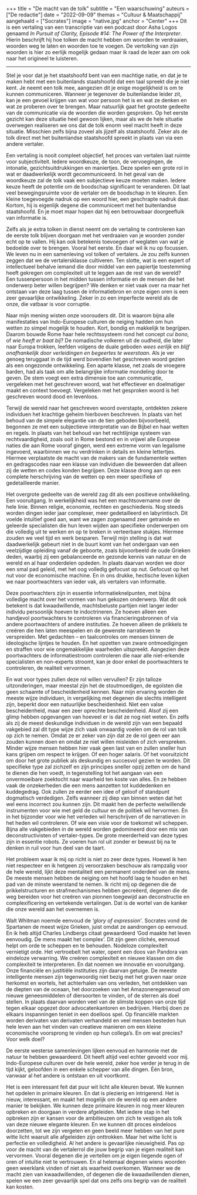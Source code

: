 +++
title = "De macht van de tolk"
subtitle = "Een waarschuwing"
auteurs = ["De redactie"]
date = "2022-09-09"
themas = "Cultuur & Maatschappij"
aangehaald = ["Socrates"]
image = "native.jpg"
anchor = "Center"
+++
Dit is een vertaling van een transcriptie van een podcast door Asha Logos genaamd *In Pursuit of Clarity, Episode #14: The Power of the Interpreter*. Hierin beschrijft hij hoe tolken de macht hebben om woorden te verdraaien, woorden weg te laten en woorden toe te voegen. De vertolking van zijn woorden is hier zo eerlijk mogelijk gedaan maar ik raad de lezer aan om ook naar het origineel te luisteren.

- - -

Stel je voor dat je het staatshoofd bent van een machtige natie, en dat je te maken hebt met een buitenlands staatshoofd dat een taal spreekt die je niet kent. Je neemt een tolk mee, aangezien dit je enige mogelijkheid is om te kunnen communiceren. Wanneer je tegenover de buitenlandse leider zit, kan je een gevoel krijgen van wat voor persoon het is en wat ze denken en wat ze proberen over te brengen. Maar natuurlijk gaat het grootste gedeelte van de communicatie via de woorden die worden gesproken. Op het eerste gezicht kan deze situatie heel gewoon lijken, maar als we de hele situatie overwegen realiseren we ons dat de tolk enorm veel macht heeft in deze situatie. Misschien zelfs bijna zoveel als jijzelf als staatshoofd. Zeker als de tolk direct met het buitenlandse staatshoofd spreekt in plaats van via een andere vertaler. 

Een vertaling is nooit compleet objectief, het proces van vertalen laat ruimte voor subjectiviteit. Iedere woordkeuze, de toon, de vervoegingen, de intonatie, gezichtsuitdrukkingen en maniertjes. Deze spelen een grote rol in wat er daadwerkelijk wordt gecommuniceerd. In het geval van de woordkeuze zal de tolk vaak een subjectieve keuze moeten maken. Iedere keuze heeft de potentie om de boodschap significant te veranderen. Dit laat veel bewegingsruimte voor de vertaler om de boodschap in te kleuren. Een kleine toegevoegde nadruk op een woord hier, een geschrapte nadruk daar. Kortom, hij is eigenlijk degene die communiceert met het buitenlandse staatshoofd. En je moet maar hopen dat hij een betrouwbaar doorgeefluik van informatie is.

Zelfs als je extra tolken in dienst neemt om de vertaling te controleren kan de eerste tolk blijven doorgaan met het verdraaien van je woorden zonder echt op te vallen. Hij kan ook betekenis toevoegen of weglaten van wat je bedoelde over te brengen. Vooral het eerste. En daar wil ik nu op focussen. We leven nu in een samenleving vol tolken of vertalers. Je zou zelfs kunnen zeggen dat we de vertalersklasse cultiveren. Ten slotte, wat is een expert of intellectueel behalve iemand die door middel van een papiertje toestemming heeft gekregen om complexiteit uit te leggen aan de rest van de wereld? Een tussenpersoon in het midden tussen informatie en de mensen die het onderwerp beter willen begrijpen? We denken er niet vaak over na maar het ontstaan van deze laag tussen de informatiebron en onze eigen oren is een zeer gevaarlijke ontwikkeling. Zeker in zo een imperfecte wereld als de onze, die vatbaar is voor corruptie.

Naar mijn mening wisten onze voorouders dit. Dit is waarom bijna alle manifestaties van Indo-Europese culturen de neiging hadden om hun wetten zo simpel mogelijk te houden. Kort, bondig en makkelijk te begrijpen. Daarom bouwde Rome haar hele rechtssysteem rond het concept *cui bono*, of *wie heeft er baat bij*? De nomadische volkeren uit de oudheid, die later naar Europa trokken, leefden volgens de duale geboden *wees eerlijk* en *blijf onafhankelijk door verleidingen en begeertes te weerstaan*. Als je ver genoeg teruggaat in de tijd werd bovendien het geschreven woord gezien als een ongezonde ontwikkeling. Een aparte klasse, net zoals de vroegere barden, had als taak om alle belangrijke informatie mondeling door te geven. De stem voegt een extra dimensie toe aan communicatie, vergeleken met het geschreven woord, wat het effectiever en doelmatiger maakt en context toevoegt. Vergeleken met het gesproken woord is het geschreven woord dood en levenloos.

Terwijl de wereld naar het geschreven woord overstapte, ontdekten zekere individuen het krachtige geheim hierboven beschreven. In plaats van het behoud van de simpele elegantie van de tien geboden bijvoorbeeld, begonnen ze met een subjectieve interpretatie van de Bijbel en haar wetten en regels. In plaats van het behoud van het rechtlijnige systeem van rechtvaardigheid, zoals ooit in Rome bestond en in vrijwel alle Europese naties die aan Rome vooraf gingen, werd een extreme vorm van legalisme ingevoerd, waarbinnen we nu verdrinken in details en kleine lettertjes. Hiermee verplaatste de macht van de makers van de fundamentele wetten en gedragscodes naar een klasse van individuen die beweerden dat alleen zij de wetten en codes konden begrijpen. Deze klasse drong aan op een complete herschrijving van de wetten op een meer specifieke of gedetailleerde manier. 

Het overgrote gedeelte van de wereld zag dit als een positieve ontwikkeling. Een vooruitgang. In werkelijkheid was het een machtsovername over de hele linie. Binnen religie, economie, rechten en geschiedenis. Nog steeds worden dingen ieder jaar complexer, meer gedetailleerd en labyrintisch. Dit voelde intuïtief goed aan, want we zagen zogenaamd zeer getrainde en geleerde specialisten die hun leven wijden aan specifieke onderwerpen om die volledig uit te werken en op te breken in verteerbare stukjes. Hiermee zouden we veel tijd en werk besparen. Terwijl mijn stelling is dat wat daadwerkelijk gebeurt niet in de buurt komt van het ondergaan van een veelzijdige opleiding vanaf de geboorte, zoals bijvoorbeeld de oude Grieken deden, waarbij zij een gebalanceerde en gezonde kennis van natuur en de wereld en al haar onderdelen opdeden. In plaats daarvan worden we door een smal pad geleid, met het oog volledig gefocust op nut. Gefocust op het nut voor de economische machine. En in ons drukke, hectische leven kijken we naar poortwachters van ieder vak, als vertalers van informatie. 

Deze poortwachters zijn in essentie informatieknelpunten, met bijna volledige macht over het vormen van hun gekozen onderwerp. Wat dit ook betekent is dat kwaadwillende, machtsbeluste partijen niet langer ieder individu persoonlijk hoeven te indoctrineren. Ze hoeven alleen een handjevol poortwachters te controleren via financieringsbronnen of via andere poortwachters of andere instituties. Ze hoeven alleen de prikkels te creëren die hen laten meespelen en de gewenste narratieven te verspreiden. Met gedachten – en taalcontroles om mensen binnen de ideologische lijntjes te houden. En het opzetten van zware ontmoedigingen en straffen voor wie ongemakkelijke waarheden uitspreekt. Aangezien deze poortwachters de informatiestroom controleren die naar alle niet-erkende specialisten en non-experts stroomt, kan je door enkel de poortwachters te controleren, de realiteit vervormen. 

En wat voor types zullen deze rol willen vervullen? Er zijn talloze uitzonderingen, maar meestal zijn het de stoutmoedigen, de egoïsten die geen schaamte of bescheidenheid kennen. Naar mijn ervaring worden de meeste wijze individuen, in vergelijking met degenen die slechts intelligent zijn, beperkt door een natuurlijke bescheidenheid. Niet een valse bescheidenheid, maar een zeer oprechte bescheidenheid. Alsof zij een glimp hebben opgevangen van hoeveel er is dat ze nog niet weten. En zelfs als zij de meest deskundige individuen in de wereld zijn van een bepaald vakgebied zal dit type wijze zich vaak onwaardig voelen om de rol van tolk op zich te nemen. Omdat ze er zeker van zijn dat ze de rol geen eer aan zouden kunnen doen en omdat ze niet willen misleiden of zich verspreken. Minder wijze mensen hebben hier vaak geen last van en zullen sneller hun kans grijpen om respect te krijgen. Of een hoger salaris. Of het vooruitzicht om door het grote publiek als deskundig en succesvol gezien te worden. Dit specifieke type zal zichzelf en zijn principes sneller opzij zetten om de hand te dienen die hen voedt, in tegenstelling tot het aangaan van een onvermoeibare zoektocht naar waarheid ten koste van alles. En ze hebben vaak de onzekerheden die een mens aanzetten tot kuddedenken en kuddegedrag. Ook zullen ze eerder een idee of geloof of standpunt dogmatisch verdedigen. Zelfs wanneer zij diep van binnen weten dat het wel eens incorrect zou kunnen zijn. Dit maakt hen de perfecte welwillende instrumenten voor wie met geld de cultuur en de politiek wil hervormen. En in het bijzonder voor wie het verleden wil herschrijven of de narratieven in het heden wil controleren. Of wie een visie voor de toekomst wil scheppen. Bijna alle vakgebieden in de wereld worden gedomineerd door een mix van deconstructivisten of vertaler-types. De grote meerderheid van deze types zijn in essentie robots. Ze voeren hun rol uit zonder er bewust bij na te denken in ruil voor hun deel van de taart. 

Het probleem waar ik mij op richt is niet zo zeer deze types. Hoewel ik hen niet respecteer en ik hetgeen zij veroorzaken beschouw als rampzalig voor de hele wereld, lijkt deze mentaliteit een permanent onderdeel van de mens. De meeste mensen hebben de neiging om het hoofd laag te houden en het pad van de minste weerstand te nemen. Ik richt mij op degenen die de prikkelstructuren en strafmechanismes hebben gecreëerd, degenen die de weg bereiden voor het creëren van pionnen toegewijd aan deconstructie en complexificering en vertekende vertalingen. Dat is de wortel van de kanker die onze wereld aan het overnemen is.

Walt Whitman noemde eenvoud de *‘glory of expression’*. Socrates vond de Spartanen de meest wijze Grieken, juist omdat ze aandrongen op eenvoud. En ik heb altijd Charles Lindbergs citaat gewaardeerd ‘God maakte het leven eenvoudig. De mens maakt het complex’. Dit zijn geen clichés, eenvoud helpt om orde te scheppen en te behouden. Nodeloze complexiteit vernietigt orde. Het vertroebelt het water, opent een doos van Pandora van eindeloze verwarring. We creëren complexiteit en nieuwe klassen om die complexiteit te interpreteren. En dat noemen we innovatie en vooruitgang. Onze financiële en justitiële instituties zijn daarvan getuige. De meeste intelligente mensen zijn tegenwoordig niet bezig met het graven naar onze herkomst en wortels, het achterhalen van ons verleden, het ontdekken van de diepten van de oceaan, het doorzoeken van het Amazoneregenwoud om nieuwe geneesmiddelen of diersoorten te vinden, of de sterren als doel stellen. In plaats daarvan worden veel van de slimste koppen van onze tijd tegen elkaar opgezet door advocatenkantoren en bedrijven. Hierbij doen ze elkaars inspanningen teniet in een doelloos spel. Op financiële markten worden derivaten van derivaten verhandeld en veel mensen besteden hun hele leven aan het vinden van creatieve manieren om een kleine economische voorsprong te vinden op hun collega’s. En om wat precies? Voor welk doel?

De eerste westerse samenlevingen lijken eenvoud en harmonie met de natuur te hebben gewaardeerd. Dit heeft altijd veel echter gevoeld voor mij. Indo-Europese culturen over de hele wereld, zeker hoe verder je terug in de tijd kijkt, geloofden in een enkele schepper van alle dingen. Één bron, vanwaar al het andere is ontstaan en uit voortkomt.

Het is een interessant feit dat puur wit licht alle kleuren bevat. We kunnen het opdelen in primaire kleuren. En dat is plezierig en intrigerend. Het is nieuw, interessant, en maakt het mogelijk om de wereld op een andere manier te bekijken. We kunnen deze primaire kleuren in nog meer kleuren opbreken en doorgaan in verdere afgeleiden. Met iedere stap in het opbreken zijn er kansen voor de ambitieuzen om zich te vestigen als tolk van deze nieuwe elegante kleuren. En we kunnen dit proces eindeloos doorzetten, tot we zijn vergeten en geen beeld meer hebben van het pure witte licht waaruit alle afgeleiden zijn onttrokken. Maar het witte licht is perfectie en volledigheid. Al het andere is gevaarlijke nieuwigheid. Pas op voor de macht van de vertalerrol die jouw begrip van je eigen realiteit kan vervormen. Vooral degenen die je vertellen om je eigen liegende ogen of oren of intuïtie niet te vertrouwen. En al helemaal degenen wiens woorden geen weerklank vinden of niet als waarheid overkomen. Wanneer we de macht zien van kwaadwillenden, of degenen die de kwaadwillenden dienen, spelen we een zeer gevaarlijk spel dat ons zelfs ons begrip van de realiteit kan kosten.
